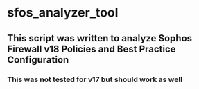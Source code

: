 # sfos_analyzer_tool

## This script was written to analyze Sophos Firewall v18 Policies and Best Practice Configuration

### This was not tested for v17 but should work as well
